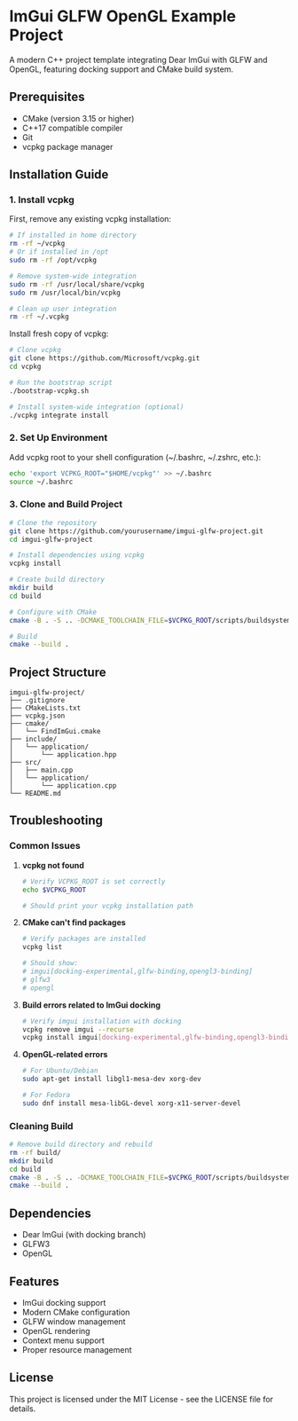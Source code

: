# ImGui GLFW OpenGL Example Project

A modern C++ project template integrating Dear ImGui with GLFW and OpenGL, featuring docking support and CMake build system.

## Prerequisites

- CMake (version 3.15 or higher)
- C++17 compatible compiler
- Git
- vcpkg package manager

## Installation Guide

### 1. Install vcpkg
First, remove any existing vcpkg installation:
```bash
# If installed in home directory
rm -rf ~/vcpkg
# Or if installed in /opt
sudo rm -rf /opt/vcpkg

# Remove system-wide integration
sudo rm -rf /usr/local/share/vcpkg
sudo rm /usr/local/bin/vcpkg

# Clean up user integration
rm -rf ~/.vcpkg
```

Install fresh copy of vcpkg:
```bash
# Clone vcpkg
git clone https://github.com/Microsoft/vcpkg.git
cd vcpkg

# Run the bootstrap script
./bootstrap-vcpkg.sh

# Install system-wide integration (optional)
./vcpkg integrate install
```

### 2. Set Up Environment
Add vcpkg root to your shell configuration (~/.bashrc, ~/.zshrc, etc.):
```bash
echo 'export VCPKG_ROOT="$HOME/vcpkg"' >> ~/.bashrc
source ~/.bashrc
```

### 3. Clone and Build Project
```bash
# Clone the repository
git clone https://github.com/yourusername/imgui-glfw-project.git
cd imgui-glfw-project

# Install dependencies using vcpkg
vcpkg install

# Create build directory
mkdir build
cd build

# Configure with CMake
cmake -B . -S .. -DCMAKE_TOOLCHAIN_FILE=$VCPKG_ROOT/scripts/buildsystems/vcpkg.cmake

# Build
cmake --build .
```

## Project Structure
```
imgui-glfw-project/
├── .gitignore
├── CMakeLists.txt
├── vcpkg.json
├── cmake/
│   └── FindImGui.cmake
├── include/
│   └── application/
│       └── application.hpp
├── src/
│   ├── main.cpp
│   └── application/
│       └── application.cpp
└── README.md
```

## Troubleshooting

### Common Issues

1. **vcpkg not found**
   ```bash
   # Verify VCPKG_ROOT is set correctly
   echo $VCPKG_ROOT
   
   # Should print your vcpkg installation path
   ```

2. **CMake can't find packages**
   ```bash
   # Verify packages are installed
   vcpkg list
   
   # Should show:
   # imgui[docking-experimental,glfw-binding,opengl3-binding]
   # glfw3
   # opengl
   ```

3. **Build errors related to ImGui docking**
   ```bash
   # Verify imgui installation with docking
   vcpkg remove imgui --recurse
   vcpkg install imgui[docking-experimental,glfw-binding,opengl3-binding]
   ```

4. **OpenGL-related errors**
   ```bash
   # For Ubuntu/Debian
   sudo apt-get install libgl1-mesa-dev xorg-dev
   
   # For Fedora
   sudo dnf install mesa-libGL-devel xorg-x11-server-devel
   ```

### Cleaning Build
```bash
# Remove build directory and rebuild
rm -rf build/
mkdir build
cd build
cmake -B . -S .. -DCMAKE_TOOLCHAIN_FILE=$VCPKG_ROOT/scripts/buildsystems/vcpkg.cmake
cmake --build .
```

## Dependencies

- Dear ImGui (with docking branch)
- GLFW3
- OpenGL

## Features

- ImGui docking support
- Modern CMake configuration
- GLFW window management
- OpenGL rendering
- Context menu support
- Proper resource management

## License

This project is licensed under the MIT License - see the LICENSE file for details.
